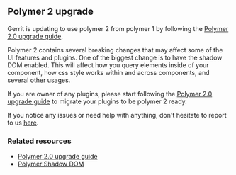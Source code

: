 ## Polymer 2 upgrade

Gerrit is updating to use polymer 2 from polymer 1 by following the [Polymer 2.0 upgrade guide](https://polymer-library.polymer-project.org/2.0/docs/upgrade).

Polymer 2 contains several breaking changes that may affect some of the UI features and plugins. One of the biggest change is to have the shadow DOM enabled. This will affect how you query elements inside of your component, how css style works within and across components, and several other usages.

If you are owner of any plugins, please start following the [Polymer 2.0 upgrade guide](https://polymer-library.polymer-project.org/2.0/docs/upgrade) to migrate your plugins to be polymer 2 ready.

If you notice any issues or need help with anything, don't hesitate to report to us [here](https://bugs.chromium.org/p/gerrit/issues/list).


### Related resources

- [Polymer 2.0 upgrade guide](https://polymer-library.polymer-project.org/2.0/docs/upgrade)
- [Polymer Shadow DOM](https://polymer-library.polymer-project.org/2.0/docs/devguide/shadow-dom)
